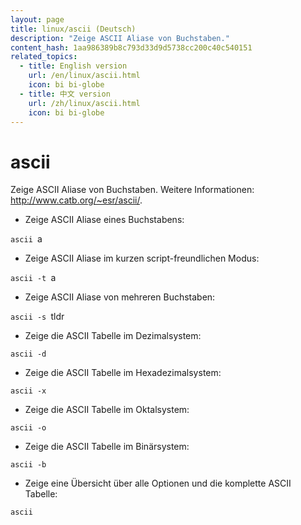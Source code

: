 ```yaml
---
layout: page
title: linux/ascii (Deutsch)
description: "Zeige ASCII Aliase von Buchstaben."
content_hash: 1aa986389b8c793d33d9d5738cc200c40c540151
related_topics:
  - title: English version
    url: /en/linux/ascii.html
    icon: bi bi-globe
  - title: 中文 version
    url: /zh/linux/ascii.html
    icon: bi bi-globe
---
```

# ascii

Zeige ASCII Aliase von Buchstaben.
Weitere Informationen: <http://www.catb.org/~esr/ascii/>.

- Zeige ASCII Aliase eines Buchstabens:

`ascii `<span class="tldr-var badge badge-pill bg-dark-lm bg-white-dm text-white-lm text-dark-dm font-weight-bold">a</span>

- Zeige ASCII Aliase im kurzen script-freundlichen Modus:

`ascii -t `<span class="tldr-var badge badge-pill bg-dark-lm bg-white-dm text-white-lm text-dark-dm font-weight-bold">a</span>

- Zeige ASCII Aliase von mehreren Buchstaben:

`ascii -s `<span class="tldr-var badge badge-pill bg-dark-lm bg-white-dm text-white-lm text-dark-dm font-weight-bold">tldr</span>

- Zeige die ASCII Tabelle im Dezimalsystem:

`ascii -d`

- Zeige die ASCII Tabelle im Hexadezimalsystem:

`ascii -x`

- Zeige die ASCII Tabelle im Oktalsystem:

`ascii -o`

- Zeige die ASCII Tabelle im Binärsystem:

`ascii -b`

- Zeige eine Übersicht über alle Optionen und die komplette ASCII Tabelle:

`ascii`

